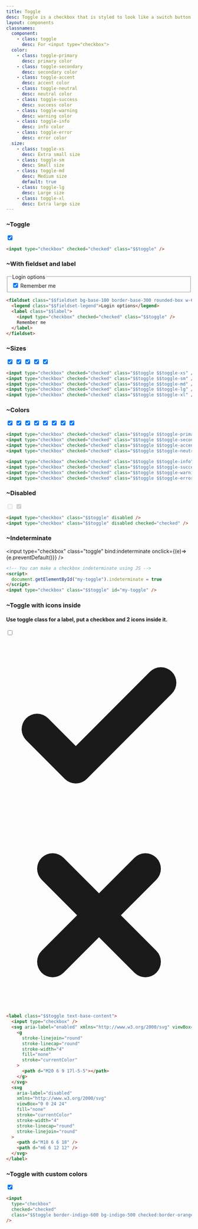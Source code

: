 ```yaml
---
title: Toggle
desc: Toggle is a checkbox that is styled to look like a switch button.
layout: components
classnames:
  component:
    - class: toggle
      desc: For <input type="checkbox">
  color:
    - class: toggle-primary
      desc: primary color
    - class: toggle-secondary
      desc: secondary color
    - class: toggle-accent
      desc: accent color
    - class: toggle-neutral
      desc: neutral color
    - class: toggle-success
      desc: success color
    - class: toggle-warning
      desc: warning color
    - class: toggle-info
      desc: info color
    - class: toggle-error
      desc: error color
  size:
    - class: toggle-xs
      desc: Extra small size
    - class: toggle-sm
      desc: Small size
    - class: toggle-md
      desc: Medium size
      default: true
    - class: toggle-lg
      desc: Large size
    - class: toggle-xl
      desc: Extra large size
---
```


<script>
  import Component from "$components/Component.svelte"
  import Translate from "$components/Translate.svelte"
  let indeterminate = true;
</script>

### ~Toggle

<input type="checkbox" checked="checked" class="toggle" />

```html
<input type="checkbox" checked="checked" class="$$toggle" />
```

### ~With fieldset and label

<fieldset class="fieldset p-4 bg-base-100 border border-base-300 rounded-box w-64">
  <legend class="fieldset-legend">Login options</legend>
  <label class="label">
    <input type="checkbox" checked="checked" class="toggle" />
    Remember me
  </label>
</fieldset>

```html
<fieldset class="$$fieldset bg-base-100 border-base-300 rounded-box w-64 border p-4">
  <legend class="$$fieldset-legend">Login options</legend>
  <label class="$$label">
    <input type="checkbox" checked="checked" class="$$toggle" />
    Remember me
  </label>
</fieldset>
```

### ~Sizes

<input type="checkbox" checked="checked" class="toggle toggle-xs" />
<input type="checkbox" checked="checked" class="toggle toggle-sm" />
<input type="checkbox" checked="checked" class="toggle toggle-md" />
<input type="checkbox" checked="checked" class="toggle toggle-lg" />
<input type="checkbox" checked="checked" class="toggle toggle-xl" />

```html
<input type="checkbox" checked="checked" class="$$toggle $$toggle-xs" />
<input type="checkbox" checked="checked" class="$$toggle $$toggle-sm" />
<input type="checkbox" checked="checked" class="$$toggle $$toggle-md" />
<input type="checkbox" checked="checked" class="$$toggle $$toggle-lg" />
<input type="checkbox" checked="checked" class="$$toggle $$toggle-xl" />
```

### ~Colors

<input type="checkbox" checked="checked" class="toggle toggle-primary" />
<input type="checkbox" checked="checked" class="toggle toggle-secondary" />
<input type="checkbox" checked="checked" class="toggle toggle-accent" />
<input type="checkbox" checked="checked" class="toggle toggle-neutral" />
<input type="checkbox" checked="checked" class="toggle toggle-info" />
<input type="checkbox" checked="checked" class="toggle toggle-success" />
<input type="checkbox" checked="checked" class="toggle toggle-warning" />
<input type="checkbox" checked="checked" class="toggle toggle-error" />

```html
<input type="checkbox" checked="checked" class="$$toggle $$toggle-primary" />
<input type="checkbox" checked="checked" class="$$toggle $$toggle-secondary" />
<input type="checkbox" checked="checked" class="$$toggle $$toggle-accent" />
<input type="checkbox" checked="checked" class="$$toggle $$toggle-neutral" />

<input type="checkbox" checked="checked" class="$$toggle $$toggle-info" />
<input type="checkbox" checked="checked" class="$$toggle $$toggle-success" />
<input type="checkbox" checked="checked" class="$$toggle $$toggle-warning" />
<input type="checkbox" checked="checked" class="$$toggle $$toggle-error" />
```

### ~Disabled

<input type="checkbox" disabled="disabled" class="toggle" />
<input type="checkbox" disabled="disabled" class="toggle" checked="checked" />

```html
<input type="checkbox" class="$$toggle" disabled />
<input type="checkbox" class="$$toggle" disabled checked="checked" />
```

### ~Indeterminate

<input type="checkbox" class="toggle" bind:indeterminate onclick={(e)=>{e.preventDefault()}} />

```html
<!-- You can make a checkbox indeterminate using JS -->
<script>
  document.getElementById("my-toggle").indeterminate = true
</script>
<input type="checkbox" class="$$toggle" id="my-toggle" />
```

### ~Toggle with icons inside

#### Use toggle class for a label, put a checkbox and 2 icons inside it.

<label class="toggle text-base-content">
  <input type="checkbox">
  <svg aria-label="enabled" xmlns="http://www.w3.org/2000/svg" viewBox="0 0 24 24"><g stroke-linejoin="round" stroke-linecap="round" stroke-width="4" fill="none" stroke="currentColor"><path d="M20 6 9 17l-5-5"></path></g></svg>
  <svg aria-label="disabled" xmlns="http://www.w3.org/2000/svg" viewBox="0 0 24 24" fill="none" stroke="currentColor" stroke-width="4" stroke-linecap="round" stroke-linejoin="round"><path d="M18 6 6 18"/><path d="m6 6 12 12"/></svg>
</label>

```html
<label class="$$toggle text-base-content">
  <input type="checkbox" />
  <svg aria-label="enabled" xmlns="http://www.w3.org/2000/svg" viewBox="0 0 24 24">
    <g
      stroke-linejoin="round"
      stroke-linecap="round"
      stroke-width="4"
      fill="none"
      stroke="currentColor"
    >
      <path d="M20 6 9 17l-5-5"></path>
    </g>
  </svg>
  <svg
    aria-label="disabled"
    xmlns="http://www.w3.org/2000/svg"
    viewBox="0 0 24 24"
    fill="none"
    stroke="currentColor"
    stroke-width="4"
    stroke-linecap="round"
    stroke-linejoin="round"
  >
    <path d="M18 6 6 18" />
    <path d="m6 6 12 12" />
  </svg>
</label>
```

### ~Toggle with custom colors

<input type="checkbox" checked="checked" class="toggle border-indigo-600 bg-indigo-500 checked:bg-orange-400 checked:text-orange-800 checked:border-orange-500 " />

```html
<input
  type="checkbox"
  checked="checked"
  class="$$toggle border-indigo-600 bg-indigo-500 checked:border-orange-500 checked:bg-orange-400 checked:text-orange-800"
/>
```
